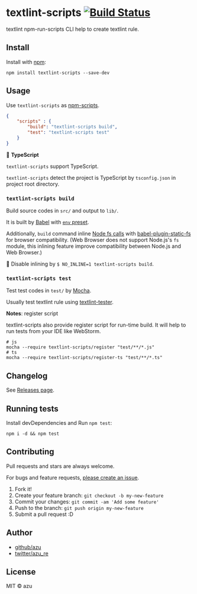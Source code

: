 # textlint-scripts [![Build Status](https://travis-ci.org/textlint/textlint-scripts.svg?branch=master)](https://travis-ci.org/textlint/textlint-scripts)

textlint npm-run-scripts CLI help to create textlint rule.

## Install

Install with [npm](https://www.npmjs.com/):

    npm install textlint-scripts --save-dev

## Usage

Use `textlint-scripts` as [npm-scripts](https://docs.npmjs.com/misc/scripts).

```json
{
    "scripts" : {
        "build": "textlint-scripts build",
        "test": "textlint-scripts test"
    }
}
```

:memo: **TypeScript**

`textlint-scripts` support TypeScript.

`textlint-scripts` detect the project is TypeScript by `tsconfig.json` in project root directory.

### `textlint-scripts build`

Build source codes in `src/` and output to `lib/`.

It is built by [Babel](https://babeljs.io/) with [`env` preset](https://babeljs.io/docs/plugins/preset-env/).

Additionally, `build` command inline [Node fs calls](https://nodejs.org/api/fs.html) with [babel-plugin-static-fs](https://github.com/Jam3/babel-plugin-static-fs) for browser compatibility. 
(Web Browser does not support Node.js's `fs` module, this inlining feature improve compatibility between Node.js and Web Browser.)

:memo: Disable inlining by `$ NO_INLINE=1 textlint-scripts build`.

### `textlint-scripts test`

Test test codes in `test/` by [Mocha](https://mochajs.org/).

Usually test textlint rule using [textlint-tester](https://github.com/textlint/textlint/tree/master/packages/textlint-tester). 

**Notes**: register script

textlint-scripts also provide register script for run-time build.
It will help to run tests from your IDE like WebStorm.

```
# js
mocha --require textlint-scripts/register "test/**/*.js"
# ts
mocha --require textlint-scripts/register-ts "test/**/*.ts"
``` 

## Changelog

See [Releases page](https://github.com/textlint/textlint-scripts/releases).

## Running tests

Install devDependencies and Run `npm test`:

    npm i -d && npm test

## Contributing

Pull requests and stars are always welcome.

For bugs and feature requests, [please create an issue](https://github.com/textlint/textlint-scripts/issues).

1. Fork it!
2. Create your feature branch: `git checkout -b my-new-feature`
3. Commit your changes: `git commit -am 'Add some feature'`
4. Push to the branch: `git push origin my-new-feature`
5. Submit a pull request :D

## Author

- [github/azu](https://github.com/azu)
- [twitter/azu_re](https://twitter.com/azu_re)

## License

MIT © azu
